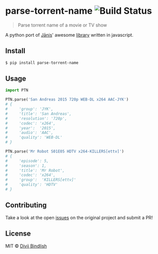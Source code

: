 # parse-torrent-name ![Build Status](https://travis-ci.org/divijbindlish/parse-torrent-name.svg?branch=master)

> Parse torrent name of a movie or TV show

A python port of [Jānis](https://github.com/jzjzjzj)' awesome
[library](https://github.com/jzjzjzj/parse-torrent-name) written in javascript.

## Install

```sh
$ pip install parse-torrent-name
```

## Usage

```py
import PTN

PTN.parse('San Andreas 2015 720p WEB-DL x264 AAC-JYK')
# {
#     'group': 'JYK',
#     'title': 'San Andreas',
#     'resolution': '720p',
#     'codec': 'x264',
#     'year':  '2015',
#     'audio': 'AAC',
#     'quality': 'WEB-DL'
# }

PTN.parse('Mr Robot S01E05 HDTV x264-KILLERS[ettv]')
# {
#     'episode': 5,
#     'season': 1,
#     'title': 'Mr Robot',
#     'codec': 'x264',
#     'group':  'KILLERS[ettv]'
#     'quality': 'HDTV'
# }
```

## Contributing

Take a look at the open
[issues](https://github.com/jzjzjzj/parse-torrent-name/issues) on the original
project and submit a PR!

## License

MIT © [Divij Bindlish](http://divijbindlish.com)
